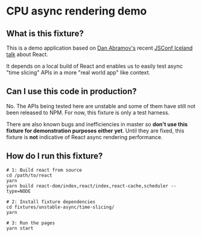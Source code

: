 # CPU async rendering demo

## What is this fixture?

This is a demo application based on [Dan Abramov's](https://github.com/gaearon) recent [JSConf Iceland talk](https://reactjs.org/blog/2018/03/01/sneak-peek-beyond-react-16.html) about React.

It depends on a local build of React and enables us to easily test async "time slicing" APIs in a more "real world app" like context.

## Can I use this code in production?

No. The APIs being tested here are unstable and some of them have still not been released to NPM. For now, this fixture is only a test harness.

There are also known bugs and inefficiencies in master so **don't use this fixture for demonstration purposes either yet**. Until they are fixed, this fixture is **not** indicative of React async rendering performance.

## How do I run this fixture?

```shell
# 1: Build react from source
cd /path/to/react
yarn
yarn build react-dom/index,react/index,react-cache,scheduler --type=NODE

# 2: Install fixture dependencies
cd fixtures/unstable-async/time-slicing/
yarn

# 3: Run the pages
yarn start
```
